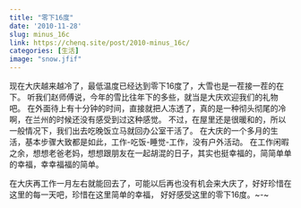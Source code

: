 ```yaml
---
title: "零下16度"
date: '2010-11-28'
slug: minus_16c
link: https://chenq.site/post/2010-minus_16c/
categories: [生活]
image: "snow.jfif"
---
```


现在大庆越来越冷了，最低温度已经达到零下16度了，大雪也是一茬接一茬的在下。
听我们赵师傅说，今年的雪比往年下的多些，就当是大庆欢迎我们的礼物吧。
在外面待上有十分钟的时间，直接就把人冻透了，真的是一种彻头彻尾的冷啊，在兰州的时候还没有感受到过这种感觉。
不过，在屋里还是很暖和的，所以一般情况下，我们出去吃晚饭立马就回办公室干活了。
在大庆的一个多月的生活，基本步骤大致都是如此，工作-吃饭-睡觉-工作，没有户外活动。
在工作闲暇之余，想想老爸老妈，想想跟朋友在一起胡混的日子，其实也挺幸福的，简简单单的幸福，幸幸福福的简单。

在大庆再工作一月左右就能回去了，可能以后再也没有机会来大庆了，好好珍惜在这里的每一天吧，珍惜在这里简单的幸福，
好好感受这里的零下16度。~-~